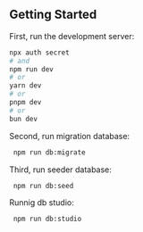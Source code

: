 ## Getting Started

First, run the development server:

```bash
npx auth secret
# and
npm run dev
# or
yarn dev
# or
pnpm dev
# or
bun dev
```

Second, run migration database:

```bash
 npm run db:migrate
```

Third, run seeder database:

```bash
 npm run db:seed
```

Runnig db studio:

```bash
 npm run db:studio
```
